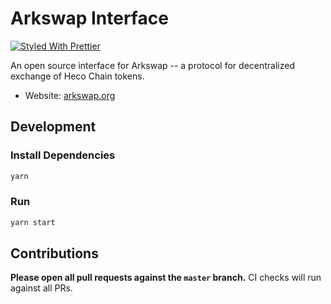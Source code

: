 # Arkswap Interface

[![Styled With Prettier](https://img.shields.io/badge/code_style-prettier-ff69b4.svg)](https://prettier.io/)

An open source interface for Arkswap -- a protocol for decentralized exchange of Heco Chain tokens.

- Website: [arkswap.org](https://arkswap.org/)

## Development

### Install Dependencies

```bash
yarn
```

### Run

```bash
yarn start
```


## Contributions

**Please open all pull requests against the `master` branch.** 
CI checks will run against all PRs.

